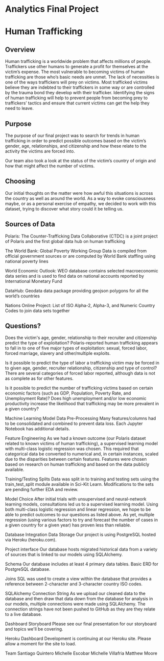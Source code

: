 # Analytics Final Project
# Human Trafficking
## Overview
Human trafficking is a worldwide problem that affects millions of people. Traffickers use other humans to generate a profit for themselves at the victim’s expense. The most vulnerable to becoming victims of human trafficking are those who’s basic needs are unmet. The lack of necessities is one of the ways traffickers will prey on victims. Most trafficked victims believe they are indebted to their traffickers in some way or are controlled by the trauma bond they develop with their trafficker. Identifying the signs of human trafficking will help to prevent people from becoming prey to traffickers’ tactics and ensure that current victims can get the help they need to leave.

## Purpose
The purpose of our final project was to search for trends in human trafficking in order to predict possible outcomes based on the victim’s gender, age, relationships, and citizenship and how these relate to the activity the victims are forced into.

Our team also took a look at the status of the victim’s country of origin and how that might affect the number of victims.

## Choosing
Our initial thoughts on the matter were how awful this situations is across the country as well as around the world. As a way to evoke consciousness maybe, or as a personal exercise of empathy, we decided to work with this dataset, trying to discover what story could it be telling us.

## Sources of Data
Polaris: The Counter-Trafficking Data Collaborative (CTDC) is a joint project of Polaris and the first global data hub on human trafficking

The World Bank: Global Poverty Working Group Data is compiled from official government sources or are computed by World Bank staffing using national poverty lines

World Economic Outlook: WEO database contains selected macroeconomic data series and is used to find data on national accounts reported by International Monetary Fund

DataHub: Geodata data package providing geojson polygons for all the world’s countries

Nations Online Project: List of ISO Alpha-2, Alpha-3, and Numeric Country Codes to join data sets together

## Questions?
Does the victim's age, gender, relationship to their recruiter and citizenship predict the type of exploitation?
Polaris-reported human trafficking appears to fall in to one of five major types of exploitation: sexual, forced labor, forced marriage, slavery and other/multiple exploits.

Is it possible to predict the type of labor a trafficking victim may be forced in to given age, gender, recruiter relationship, citizenship and type of control?
There are several categories of forced labor reported, although data is not as complete as for other features.

Is it possible to predict the number of trafficking victims based on certain economic factors (such as GDP, Population, Poverty Rate, and Unemployment Rate)?
Does high unemployment and/or low economic productivity increase the likelihood that trafficking may be more prevalent in a given country?

Machine Learning Model
Data Pre-Processing
Many features/columns had to be consolidated and combined to prevent data loss. Each Jupyter Notebook has additional details.

Feature Engineering
As we had a known outcome (our Polaris dataset related to known victims of human trafficking), a supervised learning model with multi-class logistic regression was chosen. This required that categorical data be converted to numerical and, in certain instances, scaled due to the disparities between certain features. Features were chosen based on research on human trafficking and based on the data publicly available.

Training/Testing Splits
Data was split in to training and testing sets using the train_test_split module available in Sci-Kit Learn. Modifications to the sets are pending further EDA and review.

Model Choice
After initial trials with unsupervised and neural-network learning models, consultations led us to a supervised learning model. Using both multi-class logistic regression and linear regression, we hope to be able to predict outcomes to our questions as listed above. As yet, multiple regression (using various factors to try and forecast the number of cases in a given country for a given year) has proven less than reliable.

Database Integration
Data Storage
Our project is using PostgreSQL hosted via Heroku (heroku.com).

Project interface
Our database hosts migrated historical data from a variety of sources that is linked to our models using SQLAlchemy.

Schema
Our database includes at least 4 primary data tables. Basic ERD for PostgreSQL database.

Joins
SQL was used to create a view within the database that provides a reference between 2-character and 3-character country ISO codes.

SQLAlchemy Connection String
As we upload our cleaned data to the database and then draw that data down from the database for analysis in our models, multiple connections were made using SQLAlchemy. The connection strings have not been pushed to GitHub as they are they relate to a live database.

Dashboard
Storyboard
Please see our final presentation for our storyboard and topics we'll be covering.

Heroku Dashboard
Development is continuing at our Heroku site. Please allow a moment for the site to load.

Team
Santiago Quintero
Michelle Escobar
Michelle Villafria
Matthew Moore
